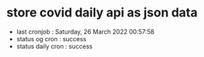 # store covid daily api as json data

- last cronjob : Saturday, 26 March 2022 00:57:58
- status og cron : success
- status daily cron : success
      
      